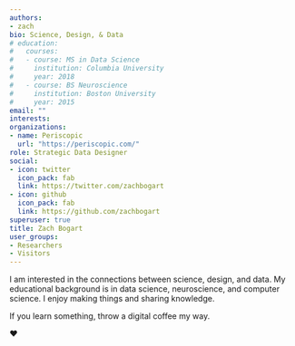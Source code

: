 ```yaml
---
authors:
- zach
bio: Science, Design, & Data
# education:
#   courses:
#   - course: MS in Data Science
#     institution: Columbia University
#     year: 2018
#   - course: BS Neuroscience
#     institution: Boston University
#     year: 2015
email: ""
interests:
organizations:
- name: Periscopic
  url: "https://periscopic.com/"
role: Strategic Data Designer
social:
- icon: twitter
  icon_pack: fab
  link: https://twitter.com/zachbogart
- icon: github
  icon_pack: fab
  link: https://github.com/zachbogart
superuser: true
title: Zach Bogart
user_groups:
- Researchers
- Visitors
---
```


I am interested in the connections between science, design, and data. My educational background is in data science, neuroscience, and computer science. I enjoy making things and sharing knowledge. 

If you learn something, throw a digital coffee my way. 

:heart:

